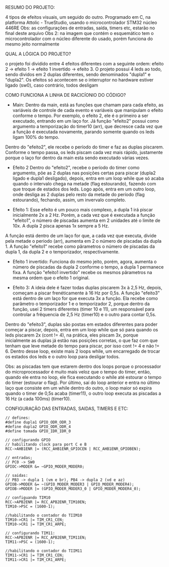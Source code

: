 RESUMO DO PROJETO:

 4 tipos de efeitos visuais, um seguido do outro. Programado em C, na platforma Attolic - TrueStudio, usando o microcontrolador STM32 núcleo 446RE
 Obs: as configurações de entradas, saída, timers etc, estarão no final deste arquivo
 Obs 2: na imagem que contém o esquemático tem o microcontrolador com o núcleo diferente do usado, porém funciona do mesmo jeito normalmente

 QUAL A LÓGICA DO PROJETO?
 
o projeto foi dividido entre 4 efeitos diferentes com a seguinte ordem: efeito 2 -> efeito 1 -> efeito 1 invertido -> efeito 3. O projeto possui 4 leds ao todo, sendo dividos em 2 duplas diferentes, sendo denominados "dupla1" e "dupla2". Os efeitos só acontecem se o interruptor no hardware estiver ligado (sw0), caso contrário, todos desligam

COMO FUNCIONA A LINHA DE RACICÍONIO DO CÓDIGO?
- Main:
  Dentro da main, está as funções que chamam para cada efeito, as variáveis de controle de cada evento e variáveis que manipulam o efeito conforme o tempo. Por exemplo, o efeito 2, ele é o primeiro a ser executado, entrando em um laço for. Já função "efeito2" possui como argumento a temporização do timer10 (arr), que decresce cada vez que a função é executada novamente, parando somente quando os leds ligam 100% do tempo.

Dentro do "efeito2", ele recebe o período do timer e faz as duplas piscarem. Conforme o tempo passa, os leds piscam cada vez mais rápido, justamente porque o laço for dentro da main esta sendo executado várias vezes.

- Efeito 2
 Dentro do "efeito2", recebe o período do timer como argumento, põe as 2 duplas nas posições certas para piscar (dupla2 ligado e dupla1 desligado), depois, entra em um loop while que só acaba quando o intervalo chega na metade (flag estourando), fazendo com que troque de estados dos leds. Logo após, entra em um outro loop, onde desliga as 2 duplas pelo resto da metade do período (flag estourando), fechando, assim, um invervalo completo.
 
- Efeito 1:
  Esse efeito é um pouco mais complexo, a dupla 1 irá piscar inicialmente 2x a 2 Hz. Porém, a cada vez que é executada a função "efeito1", o número de piscadas aumenta em 2 unidades até o limite de 10x. A dupla 2 pisca apenas 1x sempre a 5 Hz.
  
A função está dentro de um laço for que, a cada vez que executa, divide pela metade o periodo (arr), aumenta em 2 o número de piscadas da dupla 1. A função "efeito1" recebe como pârametros o número de piscadas da dupla 1, da dupla 2 e o temporizador, respectivamente.

- Efeito 1 invertido:
  Funciona do mesmo jeito, porém, agora, aumenta o número de piscadas da dupla 2 conforme o tempo, a dupla 1 permanece fixa. A função "efeito1 invertido" recebe os mesmos pârametros na mesma ordem que o efeito 1 original.

- Efeito 3:
  A ideia dele é fazer todas duplas piscarem 3x à 2,5 Hz, depois, começam a piscar frenéticamente à 16 Hz por 0,5s. A função "efeito3" está dentro de um laço for que executa 3x a função. Ela recebe como parâmetro o temporizador 1 e o temporizador 2, porque dentro da função, usei 2 timers diferentes (timer 10 e 11), um responsável para controlar a frêquencia de 2,5 Hz (timer10) e o outro para contar 0,5s.
  
Dentro do "efeito3", duplas são postas em estados diferentes para poder começar a piscar, depois, entra em um loop while que só para quando os leds piscarem 2x (cont != 4), na prática, eles piscam 3x, porque inicialmente as duplas já estão nas posições corretas, o que faz com que tenham que leve metade do tempo para piscar, por isso cont != 4 e não != 6. Dentro desse loop, existe mais 2 loops while, um encarregado de trocar os estados dos leds e o outro loop para desligar todos.

  Obs: as piscadas tem que estarem dentro dos loops porque o processador do microprocessador é muito mais veloz que o tempo do timer, então, quando ele entra no loop, ele fica executando o while até estourar o tempo do timer (estourar o flag).
Por último, saí do loop anterior e entra no último laço que consiste em um while dentro do outro, o loop maior só expira quando o timer de 0,5s acaba (timer11), o outro loop executa as piscadas a 16 Hz (a cada 100ms) (timer10).

CONFIGURAÇÃO DAS ENTRADAS, SAIDAS, TIMERS E ETC:

 	// defines:
	#define dupla1 GPIO_ODR_ODR_3
	#define dupla2 GPIO_ODR_ODR_4
	#define tomada GPIO_IDR_IDR_0

	// configurando GPIO
	// habilitando clock para port C e B
	RCC->AHB1ENR |= (RCC_AHB1ENR_GPIOCEN | RCC_AHB1ENR_GPIOBEN);

	// entradas;
	// PC0 -> SW0
	GPIOC->MODER &= ~GPIO_MODER_MODER0;

	// saidas:
	// PB3 -> dupla 1 (vm e br), PB4 -> dupla 2 (vd e az)
	GPIOB->MODER &= ~(GPIO_MODER_MODER3 | GPIO_MODER_MODER4);
	GPIOB->MODER |= (GPIO_MODER_MODER3_0 | GPIO_MODER_MODER4_0);

	// configuando TIM10
	RCC->APB2ENR |= RCC_APB2ENR_TIM10EN;
	TIM10->PSC = (1600-1);

	//habilitando o contador do TIIM10
	TIM10->CR1 |= TIM_CR1_CEN;
	TIM10->CR1 |= TIM_CR1_ARPE;

	// configurando TIM11:
	RCC->APB2ENR |= RCC_APB2ENR_TIM11EN;
	TIM11->PSC = (1600-1);

	//habilitando o contador do TIIM11
	TIM11->CR1 |= TIM_CR1_CEN;
	TIM11->CR1 |= TIM_CR1_ARPE;

